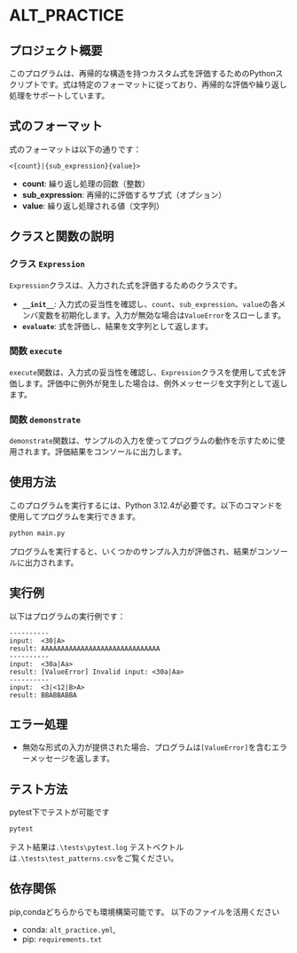 # ALT_PRACTICE

## プロジェクト概要

このプログラムは、再帰的な構造を持つカスタム式を評価するためのPythonスクリプトです。式は特定のフォーマットに従っており、再帰的な評価や繰り返し処理をサポートしています。

## 式のフォーマット

式のフォーマットは以下の通りです：

```
<{count}|{sub_expression}{value}>
```

- **count**: 繰り返し処理の回数（整数）
- **sub_expression**: 再帰的に評価するサブ式（オプション）
- **value**: 繰り返し処理される値（文字列）

## クラスと関数の説明

### クラス `Expression`

`Expression`クラスは、入力された式を評価するためのクラスです。

- **`__init__`**: 入力式の妥当性を確認し、`count`、`sub_expression`、`value`の各メンバ変数を初期化します。入力が無効な場合は`ValueError`をスローします。
- **`evaluate`**: 式を評価し、結果を文字列として返します。

### 関数 `execute`

`execute`関数は、入力式の妥当性を確認し、`Expression`クラスを使用して式を評価します。評価中に例外が発生した場合は、例外メッセージを文字列として返します。

### 関数 `demonstrate`

`demonstrate`関数は、サンプルの入力を使ってプログラムの動作を示すために使用されます。評価結果をコンソールに出力します。

## 使用方法

このプログラムを実行するには、Python 3.12.4が必要です。以下のコマンドを使用してプログラムを実行できます。

```bash
python main.py
```

プログラムを実行すると、いくつかのサンプル入力が評価され、結果がコンソールに出力されます。

## 実行例

以下はプログラムの実行例です：

```plaintext
----------
input:  <30|A>
result: AAAAAAAAAAAAAAAAAAAAAAAAAAAAAA
----------
input:  <30a|Aa>
result: [ValueError] Invalid input: <30a|Aa>
----------
input:  <3|<12|B>A>
result: BBABBABBA
```

## エラー処理

- 無効な形式の入力が提供された場合、プログラムは`[ValueError]`を含むエラーメッセージを返します。

## テスト方法

pytest下でテストが可能です
```bash
pytest
```
テスト結果は```.\tests\pytest.log```
テストベクトルは```.\tests\test_patterns.csv```をご覧ください。

## 依存関係

pip,condaどちらからでも環境構築可能です。
以下のファイルを活用ください

* conda:    ```alt_practice.yml```,
* pip:      ```requirements.txt```

